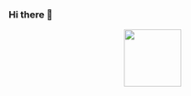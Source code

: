 ### Hi there 👋

<div id="header" align="center">
  <img src="https://media.giphy.com/media/VbJD13QS9XaqtYchnT/giphy.gif" width="100"/>
</div>
<!--
**lc4695/lc4695** is a ✨ _special_ ✨ repository because its `README.md` (this file) appears on your GitHub profile.

Here are some ideas to get you started:

- 🔭 I’m currently working on ...
- 🌱 I’m currently learning ...
- 👯 I’m looking to collaborate on ...
- 🤔 I’m looking for help with ...
- 💬 Ask me about ...
- 📫 How to reach me: ...
- 😄 Pronouns: ...
- ⚡ Fun fact: ...
-->
